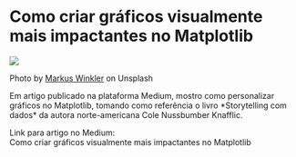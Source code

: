 # Como criar gráficos visualmente  mais impactantes no Matplotlib
<img src="https://cdn-images-1.medium.com/max/800/0*CGQ3TGEY-gxhTtCm">
<p style="{font-size:x-small}">Photo by <a target="_blank" href="https://medium.com/r/?url=https%3A%2F%2Funsplash.com%2F%40markuswinkler%3Futm_source%3Dmedium%26utm_medium%3Dreferral">Markus Winkler</a> on Unsplash</p>
Em artigo publicado na plataforma Medium, mostro como personalizar gráficos no Matplotlib, tomando como referência o livro *Storytelling com dados* da autora norte-americana Cole Nussbumber Knafflic.  

Link para artigo no Medium:  
Como criar gráficos visualmente  mais impactantes no Matplotlib
